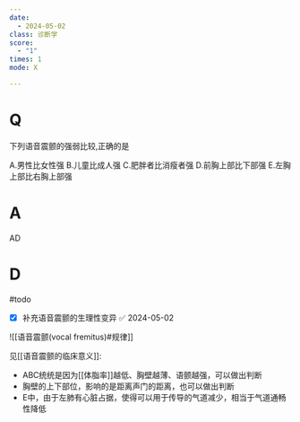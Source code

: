 ```yaml
---
date:
  - 2024-05-02
class: 诊断学
score:
  - "1"
times: 1
mode: X

---
```



# Q
下列语音震颤的强弱比较,正确的是

A.男性比女性强
B.儿童比成人强
C.肥胖者比消瘦者强
D.前胸上部比下部强
E.左胸上部比右胸上部强

# A

AD



# D
#todo
- [x] 补充语音震颤的生理性变异 ✅ 2024-05-02

![[语音震颤(vocal fremitus)#规律]]

见[[语音震颤的临床意义]]:
- ABC统统是因为[[体脂率]]越低、胸壁越薄、语颤越强，可以做出判断
- 胸壁的上下部位，影响的是距离声门的距离，也可以做出判断
- E中，由于左肺有心脏占据，使得可以用于传导的气道减少，相当于气道通畅性降低
